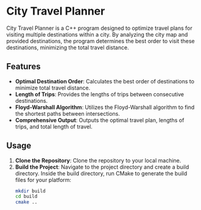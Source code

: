 # City Travel Planner

City Travel Planner is a C++ program designed to optimize travel plans for visiting multiple destinations within a city. By analyzing the city map and provided destinations, the program determines the best order to visit these destinations, minimizing the total travel distance.

## Features

- **Optimal Destination Order**: Calculates the best order of destinations to minimize total travel distance.
- **Length of Trips**: Provides the lengths of trips between consecutive destinations.
- **Floyd-Warshall Algorithm**: Utilizes the Floyd-Warshall algorithm to find the shortest paths between intersections.
- **Comprehensive Output**: Outputs the optimal travel plan, lengths of trips, and total length of travel.

## Usage

1. **Clone the Repository**: Clone the repository to your local machine.
2. **Build the Project**: Navigate to the project directory and create a build directory. Inside the build directory, run CMake to generate the build files for your platform:
   ```bash
   mkdir build
   cd build
   cmake ..
